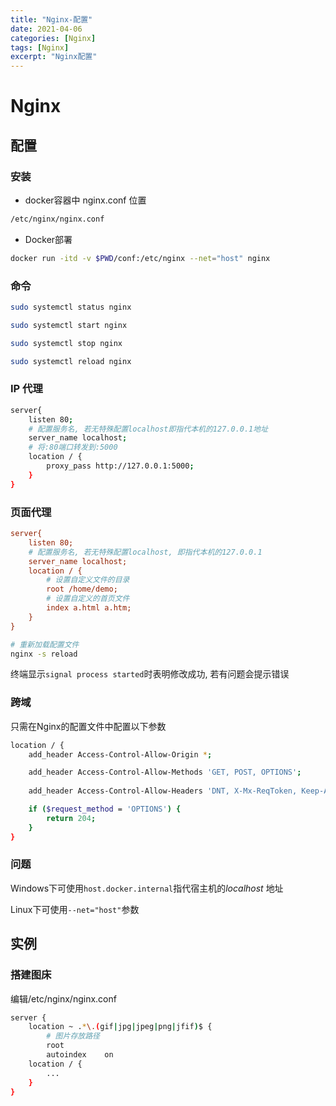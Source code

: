 ```yaml
---
title: "Nginx-配置"
date: 2021-04-06
categories: [Nginx]
tags: [Nginx]
excerpt: "Nginx配置"
---
```


# Nginx

## 配置

### 安装

- docker容器中 nginx.conf 位置

```sh
/etc/nginx/nginx.conf
```

- Docker部署

```sh
docker run -itd -v $PWD/conf:/etc/nginx --net="host" nginx
```

### 命令

```sh
sudo systemctl status nginx

sudo systemctl start nginx

sudo systemctl stop nginx

sudo systemctl reload nginx
```

### IP 代理

```sh
server{
    listen 80;
    # 配置服务名, 若无特殊配置localhost即指代本机的127.0.0.1地址
    server_name localhost;
    # 将:80端口转发到:5000
    location / {
        proxy_pass http://127.0.0.1:5000;
    }
}
```

### 页面代理

```ini
server{
    listen 80;
    # 配置服务名, 若无特殊配置localhost, 即指代本机的127.0.0.1
    server_name localhost;
    location / {
        # 设置自定义文件的目录
        root /home/demo;
        # 设置自定义的首页文件
        index a.html a.htm;
    }
}
```

```sh
# 重新加载配置文件
nginx -s reload
```

终端显示`signal process started`时表明修改成功, 若有问题会提示错误

### 跨域

只需在Nginx的配置文件中配置以下参数

```sh
location / {  
    add_header Access-Control-Allow-Origin *;

    add_header Access-Control-Allow-Methods 'GET, POST, OPTIONS';
    
    add_header Access-Control-Allow-Headers 'DNT, X-Mx-ReqToken, Keep-Alive, User-Agent, X-Requested-With, If-Modified-Since, Cache-Control, Content-Type, Authorization';

    if ($request_method = 'OPTIONS') {
        return 204;
    }
} 
```

### 问题

Windows下可使用`host.docker.internal`指代宿主机的$localhost$ 地址

Linux下可使用`--net="host"`参数

## 实例

### 搭建图床

编辑/etc/nginx/nginx.conf

```sh
server {
    location ~ .*\.(gif|jpg|jpeg|png|jfif)$ {
        # 图片存放路径 
        root         
        autoindex    on
    location / {
        ...
    }
}
```
